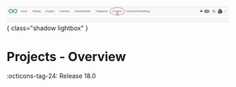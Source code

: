 ![bereiche_projekte_v1_de.png](assets/bereiche_projekte_v1_de.png){ class="shadow lightbox" }

# Projects - Overview

:octicons-tag-24: Release 18.0